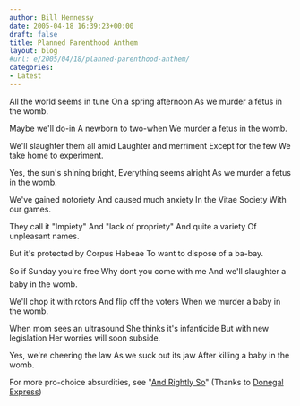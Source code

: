 ```yaml
---
author: Bill Hennessy
date: 2005-04-18 16:39:23+00:00
draft: false
title: Planned Parenthood Anthem
layout: blog
#url: e/2005/04/18/planned-parenthood-anthem/
categories:
- Latest
---
```


All the world seems in tune
On a spring afternoon
As we murder a fetus in the womb.

Maybe we'll do-in
A newborn to two-when
We murder a fetus in the womb.

We'll slaughter them all amid
Laughter and merriment
Except for the few
We take home to experiment.

Yes, the sun's shining bright,
Everything seems alright
As we murder a fetus in the womb.

We've gained notoriety
And caused much anxiety
In the Vitae Society
With our games.

They call it "Impiety"
And "lack of propriety"
And quite a variety
Of unpleasant names.

But it's protected by Corpus Habeae
To want to dispose of a ba-bay.

So if Sunday you're free
Why dont you come with me
And we'll slaughter a baby in the womb.

We'll chop it with rotors
And flip off the voters
When we murder a baby in the womb.

When mom sees an ultrasound
She thinks it's infanticide
But with new legislation
Her worries will soon subside.

Yes, we're cheering the law
As we suck out its jaw
After killing a baby in the womb.

For more pro-choice absurdities, see "[And Rightly So](https://andrightlyso.com/archives/2005/04/21/of-acorns-and-ameba/)"  (Thanks to [Donegal Express](https://www.donegalexpress.net/2005-04-20/mr-orwell-please-call-your-office/))
